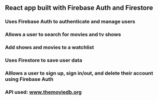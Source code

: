 
## React app built with Firebase Auth and Firestore
### Uses Firebase Auth to authenticate and manage users
### Allows a user to search for movies and tv shows
### Add shows and movies to a watchlist
### Uses Firestore to save user data
### Alllows a user to sign up, sign in/out, and delete their account using Firebase Auth
### API used: www.themoviedb.org 
